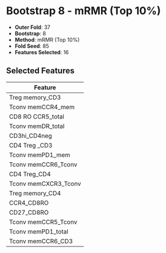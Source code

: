 # Bootstrap 8 - mRMR (Top 10%)

- **Outer Fold**: 37
- **Bootstrap**: 8
- **Method**: mRMR (Top 10%)
- **Fold Seed**: 85
- **Features Selected**: 16

## Selected Features

| Feature |
|---------|
| Treg memory_CD3 |
| Tconv memCCR4_mem |
| CD8 RO CCR5_total |
| Tconv memDR_total |
| CD3hi_CD4neg |
| CD4 Treg _CD3 |
| Tconv memPD1_mem |
| Tconv memCCR6_Tconv |
| CD4 Treg_CD4 |
| Tconv memCXCR3_Tconv |
| Treg memory_CD4 |
| CCR4_CD8RO |
| CD27_CD8RO |
| Tconv memCCR5_Tconv |
| Tconv memPD1_total |
| Tconv memCCR6_CD3 |
